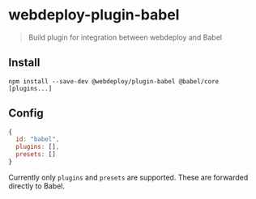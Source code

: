 # webdeploy-plugin-babel

> Build plugin for integration between webdeploy and Babel

## Install

~~~
npm install --save-dev @webdeploy/plugin-babel @babel/core [plugins...]
~~~

## Config

~~~javascript
{
  id: "babel",
  plugins: [],
  presets: []
}
~~~

Currently only `plugins` and `presets` are supported. These are forwarded directly to Babel.

